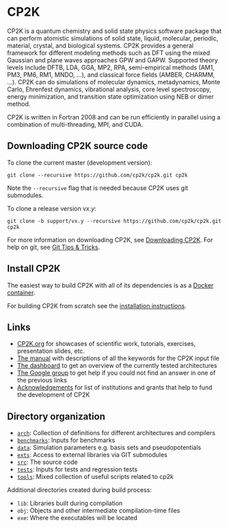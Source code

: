 # CP2K

CP2K is a quantum chemistry and solid state physics software package that can
perform atomistic simulations of solid state, liquid, molecular, periodic,
material, crystal, and biological systems. CP2K provides a general framework for
different modeling methods such as DFT using the mixed Gaussian and plane waves
approaches GPW and GAPW. Supported theory levels include DFTB, LDA, GGA, MP2,
RPA, semi-empirical methods (AM1, PM3, PM6, RM1, MNDO, ...), and classical force
fields (AMBER, CHARMM, ...). CP2K can do simulations of molecular dynamics,
metadynamics, Monte Carlo, Ehrenfest dynamics, vibrational analysis, core level
spectroscopy, energy minimization, and transition state optimization using NEB
or dimer method.

CP2K is written in Fortran 2008 and can be run efficiently in parallel using
a combination of multi-threading, MPI, and CUDA.

## Downloading CP2K source code

To clone the current master (development version):

```shell
git clone --recursive https://github.com/cp2k/cp2k.git cp2k
```

Note the `--recursive` flag that is needed because CP2K uses git submodules.

To clone a release version v*x.y*:

```shell
git clone -b support/vx.y --recursive https://github.com/cp2k/cp2k.git cp2k
```

For more information on downloading CP2K, see [Downloading CP2K](https://www.cp2k.org/download).
For help on git, see [Git Tips & Tricks](https://github.com/cp2k/cp2k/wiki/Git-Tips-&-Tricks).

## Install CP2K

The easiest way to build CP2K with all of its dependencies is as a [Docker container](./tools/docker/README.md).

For building CP2K from scratch see the [installation instructions](./INSTALL.md).

## Links

- [CP2K.org](https://www.cp2k.org)
  for showcases of scientific work, tutorials, exercises, presentation slides, etc.
- [The manual](https://manual.cp2k.org/)
  with descriptions of all the keywords for the CP2K input file
- [The dashboard](https://dashboard.cp2k.org)
  to get an overview of the currently tested architectures
- [The Google group](https://groups.google.com/group/cp2k) to get help if you
  could not find an answer in one of the previous links
- [Acknowledgements](https://www.cp2k.org/funding) for list of institutions and
  grants that help to fund the development of CP2K

## Directory organization

- [`arch`](./arch): Collection of definitions for different architectures and compilers
- [`benchmarks`](./benchmarks): Inputs for benchmarks
- [`data`](./data): Simulation parameters e.g. basis sets and pseudopotentials
- [`exts`](./exts): Access to external libraries via GIT submodules
- [`src`](./src): The source code
- [`tests`](./tests): Inputs for tests and regression tests
- [`tools`](./tools): Mixed collection of useful scripts related to cp2k

Additional directories created during build process:

- `lib`: Libraries built during compilation
- `obj`: Objects and other intermediate compilation-time files
- `exe`: Where the executables will be located

